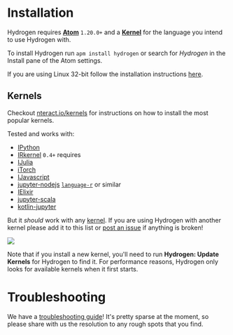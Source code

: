 # Installation

Hydrogen requires **[Atom](https://atom.io/)** `1.20.0+` and a **[Kernel](##kernels)** for the language you intend to use Hydrogen with.

To install Hydrogen run `apm install hydrogen` or search for *Hydrogen* in the Install pane of the Atom settings.

If you are using Linux 32-bit follow the installation instructions [here](Troubleshooting.md).

## Kernels

Checkout [nteract.io/kernels](https://nteract.io/kernels) for instructions on how to install the most popular kernels.

Tested and works with:

- [IPython](http://ipython.org/)
- [IRkernel](https://github.com/IRkernel/IRkernel) `0.4+` requires
- [IJulia](https://github.com/JuliaLang/IJulia.jl)
- [iTorch](https://github.com/facebook/iTorch)
- [IJavascript](https://github.com/n-riesco/ijavascript)
- [jupyter-nodejs](https://github.com/notablemind/jupyter-nodejs)
 [`language-r`](https://atom.io/packages/language-r) or similar
- [IElixir](https://github.com/pprzetacznik/IElixir)
- [jupyter-scala](https://github.com/alexarchambault/jupyter-scala)
- [kotlin-jupyter](https://github.com/ligee/kotlin-jupyter)

But it _should_ work with any [kernel](https://github.com/jupyter/jupyter/wiki/Jupyter-kernels). If you are using Hydrogen with another kernel please add it to this list or [post an issue](https://github.com/nteract/hydrogen/issues) if anything is broken!

<img src="https://cloud.githubusercontent.com/assets/13285808/16931386/048f056e-4d41-11e6-8563-3baa8ed84371.png">

Note that if you install a new kernel, you'll need to run **Hydrogen: Update Kernels** for Hydrogen to find it. For performance reasons, Hydrogen only looks for available kernels when it first starts.

# Troubleshooting

We have a [troubleshooting guide](Troubleshooting.md)! It's pretty sparse at the
moment, so please share with us the resolution to any rough spots that you find.
